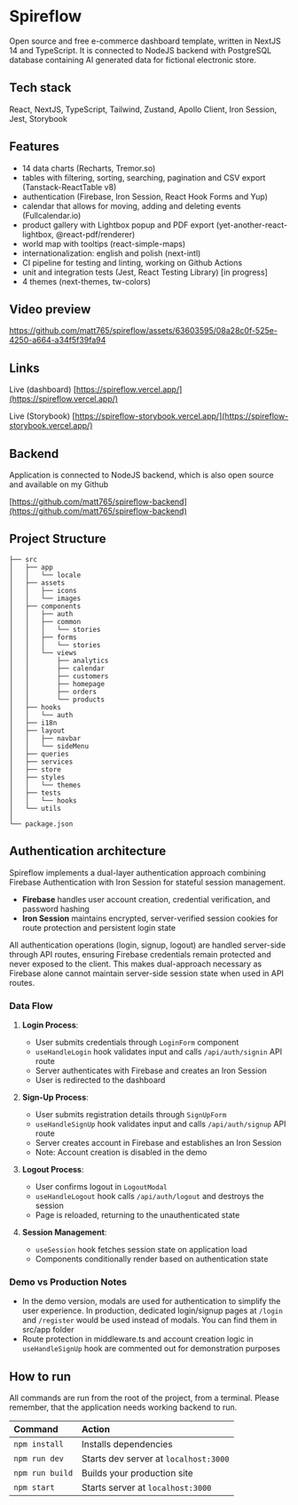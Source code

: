 # Spireflow
Open source and free e-commerce dashboard template, written in NextJS 14 and TypeScript. It is connected to NodeJS backend with PostgreSQL database containing AI generated data for fictional electronic store.

## Tech stack
React, NextJS, TypeScript, Tailwind, Zustand, Apollo Client, Iron Session, Jest, Storybook

## Features
- 14 data charts (Recharts, Tremor.so)
- tables with filtering, sorting, searching, pagination and CSV export (Tanstack-ReactTable v8)
- authentication (Firebase, Iron Session, React Hook Forms and Yup)
- calendar that allows for moving, adding and deleting events (Fullcalendar.io)
- product gallery with Lightbox popup and PDF export (yet-another-react-lightbox, @react-pdf/renderer)
- world map with tooltips (react-simple-maps)
- internationalization: english and polish (next-intl)
- CI pipeline for testing and linting, working on Github Actions
- unit and integration tests (Jest, React Testing Library) [in progress]
- 4 themes (next-themes, tw-colors)

## Video preview
https://github.com/matt765/spireflow/assets/63603595/08a28c0f-525e-4250-a664-a34f5f39fa94

## Links
Live (dashboard) [https://spireflow.vercel.app/](https://spireflow.vercel.app/)

Live (Storybook) [https://spireflow-storybook.vercel.app/](https://spireflow-storybook.vercel.app/)

## Backend
Application is connected to NodeJS backend, which is also open source and available on my Github

[https://github.com/matt765/spireflow-backend](https://github.com/matt765/spireflow-backend)

##  Project Structure
```
├── src
│   ├── app
│   │   └── locale
│   ├── assets
│   │   ├── icons
│   │   └── images
│   ├── components
│   │   ├── auth
│   │   ├── common
│   │   │   └── stories
│   │   ├── forms
│   │   │   └── stories
│   │   └── views
│   │       ├── analytics
│   │       ├── calendar
│   │       ├── customers
│   │       ├── homepage
│   │       ├── orders
│   │       └── products
│   ├── hooks
│   │   └── auth
│   ├── i18n
│   ├── layout
│   │   ├── navbar
│   │   └── sideMenu
│   ├── queries
│   ├── services
│   ├── store
│   ├── styles
│   │   └── themes
│   ├── tests
│   │   └── hooks
│   └── utils
│ 
└── package.json
```

## Authentication architecture

Spireflow implements a dual-layer authentication approach combining Firebase Authentication with Iron Session for stateful session management. 

- **Firebase** handles user account creation, credential verification, and password hashing 
- **Iron Session** maintains encrypted, server-verified session cookies for route protection and persistent login state

All authentication operations (login, signup, logout) are handled server-side through API routes, ensuring Firebase credentials remain protected and never exposed to the client. This makes dual-approach necessary as Firebase alone cannot maintain server-side session state when used in API routes.

### Data Flow

1. **Login Process**:
   - User submits credentials through `LoginForm` component
   - `useHandleLogin` hook validates input and calls `/api/auth/signin` API route
   - Server authenticates with Firebase and creates an Iron Session
   - User is redirected to the dashboard

2. **Sign-Up Process**:
   - User submits registration details through `SignUpForm`
   - `useHandleSignUp` hook validates input and calls `/api/auth/signup` API route
   - Server creates account in Firebase and establishes an Iron Session
   - Note: Account creation is disabled in the demo

3. **Logout Process**:
   - User confirms logout in `LogoutModal`
   - `useHandleLogout` hook calls `/api/auth/logout` and destroys the session
   - Page is reloaded, returning to the unauthenticated state

4. **Session Management**:
   - `useSession` hook fetches session state on application load
   - Components conditionally render based on authentication state

### Demo vs Production Notes

- In the demo version, modals are used for authentication to simplify the user experience. In production, dedicated login/signup pages at `/login` and `/register` would be used instead of modals. You can find them in src/app folder
- Route protection in middleware.ts and account creation logic in `useHandleSignUp` hook are commented out for demonstration purposes

##  How to run
All commands are run from the root of the project, from a terminal. Please remember, that the application needs working backend to run. 

| Command                | Action                                             |
| :--------------------- | :------------------------------------------------- |
| `npm install`          | Installs dependencies                              |
| `npm run dev`          | Starts dev server at `localhost:3000`              |
| `npm run build`        | Builds your production site                        |
| `npm start`            | Starts server at `localhost:3000`                  |
